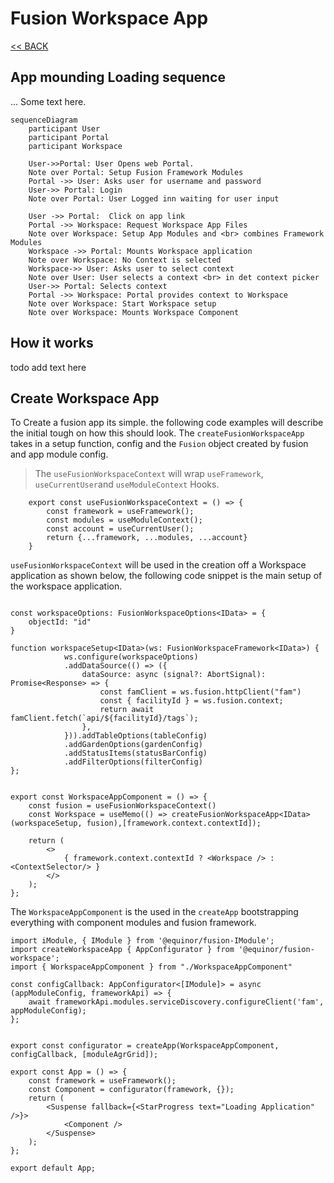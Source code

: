 # Fusion Workspace App

[<< BACK](../Readme.md)
## App mounding Loading sequence

... Some text here.

```mermaid
sequenceDiagram   
    participant User
    participant Portal
    participant Workspace

    User->>Portal: User Opens web Portal.
    Note over Portal: Setup Fusion Framework Modules
    Portal ->> User: Asks user for username and password
    User->> Portal: Login
    Note over Portal: User Logged inn waiting for user input
   
    User ->> Portal:  Click on app link
    Portal ->> Workspace: Request Workspace App Files
    Note over Workspace: Setup App Modules and <br> combines Framework Modules
    Workspace ->> Portal: Mounts Workspace application
    Note over Workspace: No Context is selected
    Workspace->> User: Asks user to select context
    Note over User: User selects a context <br> in det context picker
    User->> Portal: Selects context
    Portal ->> Workspace: Portal provides context to Workspace
    Note over Workspace: Start Workspace setup
    Note over Workspace: Mounts Workspace Component

```

## How it works

todo add text here

## Create Workspace App

To Create a fusion app its simple. the following code examples will describe the initial tough on how this should look.
The `createFusionWorkspaceApp` takes in a setup function, config and the `Fusion` object created by fusion and app module config.

> The `useFusionWorkspaceContext` will wrap `useFramework`, `useCurrentUser`and `useModuleContext` Hooks.

```TS
    export const useFusionWorkspaceContext = () => {
        const framework = useFramework();
        const modules = useModuleContext();
        const account = useCurrentUser();
        return {...framework, ...modules, ...account}
    }
```

`useFusionWorkspaceContext` will be used in the creation off a Workspace application as shown below, the following code snippet is the main setup of the workspace application.

```TS

const workspaceOptions: FusionWorkspaceOptions<IData> = {
    objectId: "id"
}

function workspaceSetup<IData>(ws: FusionWorkspaceFramework<IData>) {
            ws.configure(workspaceOptions)
            .addDataSource(() => ({
                dataSource: async (signal?: AbortSignal): Promise<Response> => {
                    const famClient = ws.fusion.httpClient("fam")
                    const { facilityId } = ws.fusion.context;
                    return await famClient.fetch(`api/${facilityId}/tags`);
                },
            })).addTableOptions(tableConfig)
            .addGardenOptions(gardenConfig)
            .addStatusItems(statusBarConfig)
            .addFilterOptions(filterConfig)
};


export const WorkspaceAppComponent = () => {
    const fusion = useFusionWorkspaceContext()
    const Workspace = useMemo(() => createFusionWorkspaceApp<IData>(workspaceSetup, fusion),[framework.context.contextId]);

    return (
        <>
            { framework.context.contextId ? <Workspace /> :  <ContextSelector/> }
        </>
    );
};
```

The `WorkspaceAppComponent` is the used in the `createApp` bootstrapping everything with component modules and fusion framework.

```TS
import iModule, { IModule } from '@equinor/fusion-IModule';
import createWorkspaceApp { AppConfigurator } from '@equinor/fusion-workspace';
import { WorkspaceAppComponent } from "./WorkspaceAppComponent"

const configCallback: AppConfigurator<[IModule]> = async (appModuleConfig, frameworkApi) => { 
    await frameworkApi.modules.serviceDiscovery.configureClient('fam', appModuleConfig);
};


export const configurator = createApp(WorkspaceAppComponent, configCallback, [moduleAgrGrid]);

export const App = () => {
    const framework = useFramework();
    const Component = configurator(framework, {});
    return (
        <Suspense fallback={<StarProgress text="Loading Application" />}>
            <Component />
        </Suspense>
    );
};

export default App;
```
